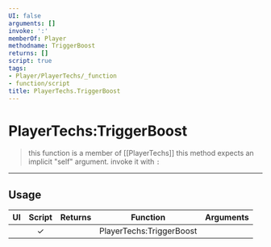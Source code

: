 ```yaml
---
UI: false
arguments: []
invoke: ':'
memberOf: Player
methodname: TriggerBoost
returns: []
script: true
tags:
- Player/PlayerTechs/_function
- function/script
title: PlayerTechs.TriggerBoost
---
```

# PlayerTechs:TriggerBoost
> this function is a member of [[PlayerTechs]]
> this method expects an implicit "self" argument. invoke it with `:`
-----
## Usage
|  UI | Script | Returns | Function | Arguments |
|:---:|:------:|-------:|:--------:|:---------|
| |✓||PlayerTechs:TriggerBoost||
